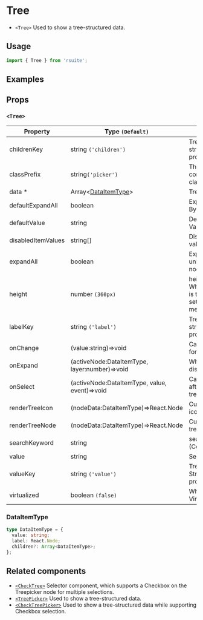 # Tree

- `<Tree>` Used to show a tree-structured data.

## Usage

```js
import { Tree } from 'rsuite';
```

## Examples

<!--{demo}-->

## Props

### `<Tree>`

| Property           | Type `(Default)`                              | Description                                                               |
| ------------------ | --------------------------------------------- | ------------------------------------------------------------------------- |
| childrenKey        | string `('children')`                         | Tree data structure Children property name                                |
| classPrefix        | string`('picker')`                            | The prefix of the component CSS class                                     |
| data \*            | Array&lt;[DataItemType](#DataItemType)&gt;    | Tree Data                                                                 |
| defaultExpandAll   | boolean                                       | Expand all nodes By default                                               |
| defaultValue       | string                                        | Default selected Value                                                    |
| disabledItemValues | string[]                                      | Disable item by value                                                     |
| expandAll          | boolean                                       | Expand or unExpand all nodes(Controlled)                                  |
| height             | number `(360px)`                              | height of menu. When `virtualize` is true, you can set the height of menu |
| labelKey           | string `('label')`                            | Tree data structure Label property name                                   |
| onChange           | (value:string)=>void                          | Callback function for data change                                         |
| onExpand           | (activeNode:DataItemType, layer:number)=>void | Whether inline display tree                                               |
| onSelect           | (activeNode:DataItemType, value, event)=>void | Callback function after selecting tree node                               |
| renderTreeIcon     | (nodeData:DataItemType)=>React.Node           | Custom Render icon                                                        |
| renderTreeNode     | (nodeData:DataItemType)=>React.Node           | Custom Render tree Node                                                   |
| searchKeyword      | string                                        | searchKeyword (Controlled)                                                |
| value              | string                                        | Selected value                                                            |
| valueKey           | string `('value')`                            | Tree data Structure Value property name                                   |
| virtualized        | boolean `(false)`                             | Whether using Virtualized List                                            |

### DataItemType

```ts
type DataItemType = {
  value: string;
  label: React.Node;
  children?: Array<DataItemType>;
};
```

## Related components

- [`<CheckTree>`](./check-tree) Selector component, which supports a Checkbox on the Treepicker node for multiple selections.
- [`<TreePicker>`](./tree-picker) Used to show a tree-structured data.
- [`<CheckTreePicker>`](./check-tree-picker) Used to show a tree-structured data while supporting Checkbox selection.

